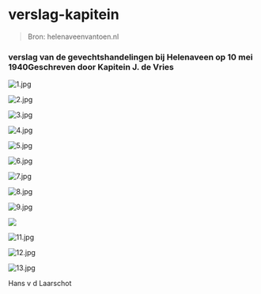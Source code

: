 # verslag-kapitein

> Bron: helenaveenvantoen.nl

### verslag van de gevechtshandelingen bij Helenaveen op 10 mei 1940Geschreven door Kapitein J. de Vries

![1.jpg](images/verslag-kapitein/1.jpg)

![2.jpg](images/verslag-kapitein/2.jpg)

![3.jpg](images/verslag-kapitein/3.jpg)

![4.jpg](images/verslag-kapitein/4.jpg)

![5.jpg](images/verslag-kapitein/5.jpg)

![6.jpg](images/verslag-kapitein/6.jpg)

![7.jpg](images/verslag-kapitein/7.jpg)

![8.jpg](images/verslag-kapitein/8.jpg)

![9.jpg](images/verslag-kapitein/9.jpg)

![](images/verslag-kapitein/10.jpg)

![11.jpg](images/verslag-kapitein/11.jpg)

![12.jpg](images/verslag-kapitein/12.jpg)

![13.jpg](images/verslag-kapitein/13.jpg)

Hans v d Laarschot
